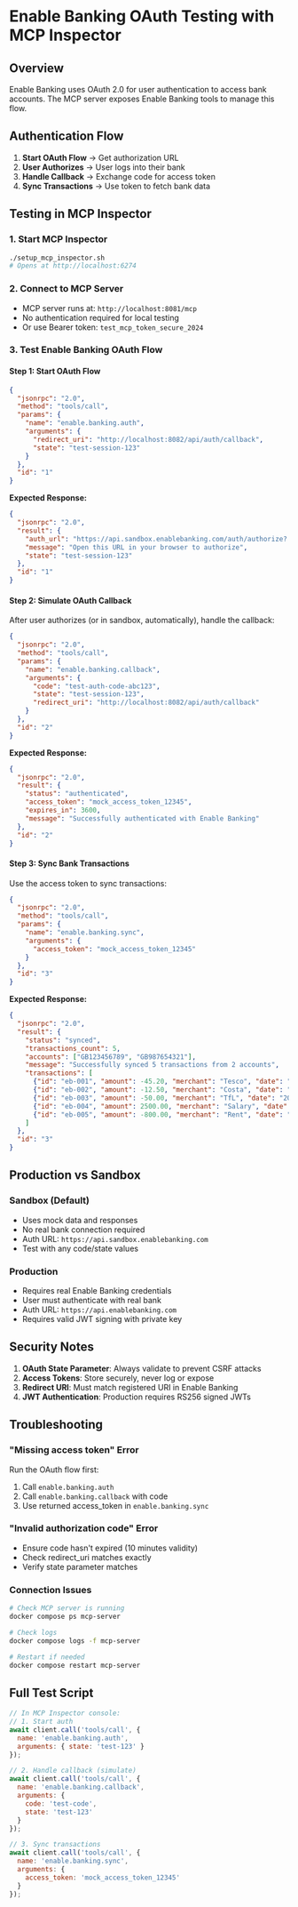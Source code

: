 # Enable Banking OAuth Testing with MCP Inspector

## Overview
Enable Banking uses OAuth 2.0 for user authentication to access bank accounts. The MCP server exposes Enable Banking tools to manage this flow.

## Authentication Flow

1. **Start OAuth Flow** → Get authorization URL
2. **User Authorizes** → User logs into their bank
3. **Handle Callback** → Exchange code for access token
4. **Sync Transactions** → Use token to fetch bank data

## Testing in MCP Inspector

### 1. Start MCP Inspector
```bash
./setup_mcp_inspector.sh
# Opens at http://localhost:6274
```

### 2. Connect to MCP Server
- MCP server runs at: `http://localhost:8081/mcp`
- No authentication required for local testing
- Or use Bearer token: `test_mcp_token_secure_2024`

### 3. Test Enable Banking OAuth Flow

#### Step 1: Start OAuth Flow
```json
{
  "jsonrpc": "2.0",
  "method": "tools/call",
  "params": {
    "name": "enable.banking.auth",
    "arguments": {
      "redirect_uri": "http://localhost:8082/api/auth/callback",
      "state": "test-session-123"
    }
  },
  "id": "1"
}
```

**Expected Response:**
```json
{
  "jsonrpc": "2.0",
  "result": {
    "auth_url": "https://api.sandbox.enablebanking.com/auth/authorize?...",
    "message": "Open this URL in your browser to authorize",
    "state": "test-session-123"
  },
  "id": "1"
}
```

#### Step 2: Simulate OAuth Callback
After user authorizes (or in sandbox, automatically), handle the callback:

```json
{
  "jsonrpc": "2.0",
  "method": "tools/call",
  "params": {
    "name": "enable.banking.callback",
    "arguments": {
      "code": "test-auth-code-abc123",
      "state": "test-session-123",
      "redirect_uri": "http://localhost:8082/api/auth/callback"
    }
  },
  "id": "2"
}
```

**Expected Response:**
```json
{
  "jsonrpc": "2.0",
  "result": {
    "status": "authenticated",
    "access_token": "mock_access_token_12345",
    "expires_in": 3600,
    "message": "Successfully authenticated with Enable Banking"
  },
  "id": "2"
}
```

#### Step 3: Sync Bank Transactions
Use the access token to sync transactions:

```json
{
  "jsonrpc": "2.0",
  "method": "tools/call",
  "params": {
    "name": "enable.banking.sync",
    "arguments": {
      "access_token": "mock_access_token_12345"
    }
  },
  "id": "3"
}
```

**Expected Response:**
```json
{
  "jsonrpc": "2.0",
  "result": {
    "status": "synced",
    "transactions_count": 5,
    "accounts": ["GB123456789", "GB987654321"],
    "message": "Successfully synced 5 transactions from 2 accounts",
    "transactions": [
      {"id": "eb-001", "amount": -45.20, "merchant": "Tesco", "date": "2024-01-15"},
      {"id": "eb-002", "amount": -12.50, "merchant": "Costa", "date": "2024-01-15"},
      {"id": "eb-003", "amount": -50.00, "merchant": "TfL", "date": "2024-01-14"},
      {"id": "eb-004", "amount": 2500.00, "merchant": "Salary", "date": "2024-01-01"},
      {"id": "eb-005", "amount": -800.00, "merchant": "Rent", "date": "2024-01-01"}
    ]
  },
  "id": "3"
}
```

## Production vs Sandbox

### Sandbox (Default)
- Uses mock data and responses
- No real bank connection required
- Auth URL: `https://api.sandbox.enablebanking.com`
- Test with any code/state values

### Production
- Requires real Enable Banking credentials
- User must authenticate with real bank
- Auth URL: `https://api.enablebanking.com`
- Requires valid JWT signing with private key

## Security Notes

1. **OAuth State Parameter**: Always validate to prevent CSRF attacks
2. **Access Tokens**: Store securely, never log or expose
3. **Redirect URI**: Must match registered URI in Enable Banking
4. **JWT Authentication**: Production requires RS256 signed JWTs

## Troubleshooting

### "Missing access token" Error
Run the OAuth flow first:
1. Call `enable.banking.auth`
2. Call `enable.banking.callback` with code
3. Use returned access_token in `enable.banking.sync`

### "Invalid authorization code" Error
- Ensure code hasn't expired (10 minutes validity)
- Check redirect_uri matches exactly
- Verify state parameter matches

### Connection Issues
```bash
# Check MCP server is running
docker compose ps mcp-server

# Check logs
docker compose logs -f mcp-server

# Restart if needed
docker compose restart mcp-server
```

## Full Test Script
```javascript
// In MCP Inspector console:
// 1. Start auth
await client.call('tools/call', {
  name: 'enable.banking.auth',
  arguments: { state: 'test-123' }
});

// 2. Handle callback (simulate)
await client.call('tools/call', {
  name: 'enable.banking.callback',
  arguments: { 
    code: 'test-code',
    state: 'test-123'
  }
});

// 3. Sync transactions
await client.call('tools/call', {
  name: 'enable.banking.sync',
  arguments: {
    access_token: 'mock_access_token_12345'
  }
});
```